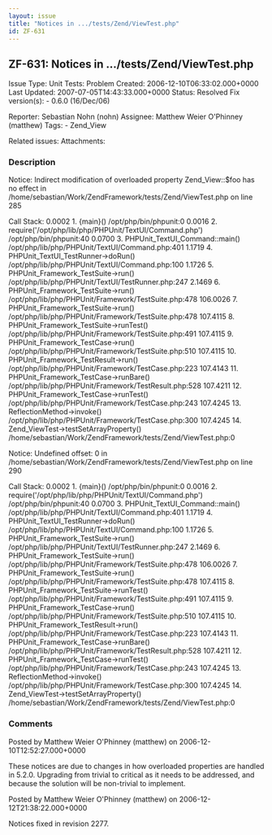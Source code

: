 ```yaml
---
layout: issue
title: "Notices in .../tests/Zend/ViewTest.php"
id: ZF-631
---
```


ZF-631: Notices in .../tests/Zend/ViewTest.php
----------------------------------------------

 Issue Type: Unit Tests: Problem Created: 2006-12-10T06:33:02.000+0000 Last Updated: 2007-07-05T14:43:33.000+0000 Status: Resolved Fix version(s): - 0.6.0 (16/Dec/06)
 
 Reporter:  Sebastian Nohn (nohn)  Assignee:  Matthew Weier O'Phinney (matthew)  Tags: - Zend\_View
 
 Related issues: 
 Attachments: 
### Description

Notice: Indirect modification of overloaded property Zend\_View::$foo has no effect in /home/sebastian/Work/ZendFramework/tests/Zend/ViewTest.php on line 285

Call Stack: 0.0002 1. {main}() /opt/php/bin/phpunit:0 0.0016 2. require('/opt/php/lib/php/PHPUnit/TextUI/Command.php') /opt/php/bin/phpunit:40 0.0700 3. PHPUnit\_TextUI\_Command::main() /opt/php/lib/php/PHPUnit/TextUI/Command.php:401 1.1719 4. PHPUnit\_TextUI\_TestRunner->doRun() /opt/php/lib/php/PHPUnit/TextUI/Command.php:100 1.1726 5. PHPUnit\_Framework\_TestSuite->run() /opt/php/lib/php/PHPUnit/TextUI/TestRunner.php:247 2.1469 6. PHPUnit\_Framework\_TestSuite->run() /opt/php/lib/php/PHPUnit/Framework/TestSuite.php:478 106.0026 7. PHPUnit\_Framework\_TestSuite->run() /opt/php/lib/php/PHPUnit/Framework/TestSuite.php:478 107.4115 8. PHPUnit\_Framework\_TestSuite->runTest() /opt/php/lib/php/PHPUnit/Framework/TestSuite.php:491 107.4115 9. PHPUnit\_Framework\_TestCase->run() /opt/php/lib/php/PHPUnit/Framework/TestSuite.php:510 107.4115 10. PHPUnit\_Framework\_TestResult->run() /opt/php/lib/php/PHPUnit/Framework/TestCase.php:223 107.4143 11. PHPUnit\_Framework\_TestCase->runBare() /opt/php/lib/php/PHPUnit/Framework/TestResult.php:528 107.4211 12. PHPUnit\_Framework\_TestCase->runTest() /opt/php/lib/php/PHPUnit/Framework/TestCase.php:243 107.4245 13. ReflectionMethod->invoke() /opt/php/lib/php/PHPUnit/Framework/TestCase.php:300 107.4245 14. Zend\_ViewTest->testSetArrayProperty() /home/sebastian/Work/ZendFramework/tests/Zend/ViewTest.php:0

Notice: Undefined offset: 0 in /home/sebastian/Work/ZendFramework/tests/Zend/ViewTest.php on line 290

Call Stack: 0.0002 1. {main}() /opt/php/bin/phpunit:0 0.0016 2. require('/opt/php/lib/php/PHPUnit/TextUI/Command.php') /opt/php/bin/phpunit:40 0.0700 3. PHPUnit\_TextUI\_Command::main() /opt/php/lib/php/PHPUnit/TextUI/Command.php:401 1.1719 4. PHPUnit\_TextUI\_TestRunner->doRun() /opt/php/lib/php/PHPUnit/TextUI/Command.php:100 1.1726 5. PHPUnit\_Framework\_TestSuite->run() /opt/php/lib/php/PHPUnit/TextUI/TestRunner.php:247 2.1469 6. PHPUnit\_Framework\_TestSuite->run() /opt/php/lib/php/PHPUnit/Framework/TestSuite.php:478 106.0026 7. PHPUnit\_Framework\_TestSuite->run() /opt/php/lib/php/PHPUnit/Framework/TestSuite.php:478 107.4115 8. PHPUnit\_Framework\_TestSuite->runTest() /opt/php/lib/php/PHPUnit/Framework/TestSuite.php:491 107.4115 9. PHPUnit\_Framework\_TestCase->run() /opt/php/lib/php/PHPUnit/Framework/TestSuite.php:510 107.4115 10. PHPUnit\_Framework\_TestResult->run() /opt/php/lib/php/PHPUnit/Framework/TestCase.php:223 107.4143 11. PHPUnit\_Framework\_TestCase->runBare() /opt/php/lib/php/PHPUnit/Framework/TestResult.php:528 107.4211 12. PHPUnit\_Framework\_TestCase->runTest() /opt/php/lib/php/PHPUnit/Framework/TestCase.php:243 107.4245 13. ReflectionMethod->invoke() /opt/php/lib/php/PHPUnit/Framework/TestCase.php:300 107.4245 14. Zend\_ViewTest->testSetArrayProperty() /home/sebastian/Work/ZendFramework/tests/Zend/ViewTest.php:0

 

 

### Comments

Posted by Matthew Weier O'Phinney (matthew) on 2006-12-10T12:52:27.000+0000

These notices are due to changes in how overloaded properties are handled in 5.2.0. Upgrading from trivial to critical as it needs to be addressed, and because the solution will be non-trivial to implement.

 

 

Posted by Matthew Weier O'Phinney (matthew) on 2006-12-12T21:38:22.000+0000

Notices fixed in revision 2277.

 

 